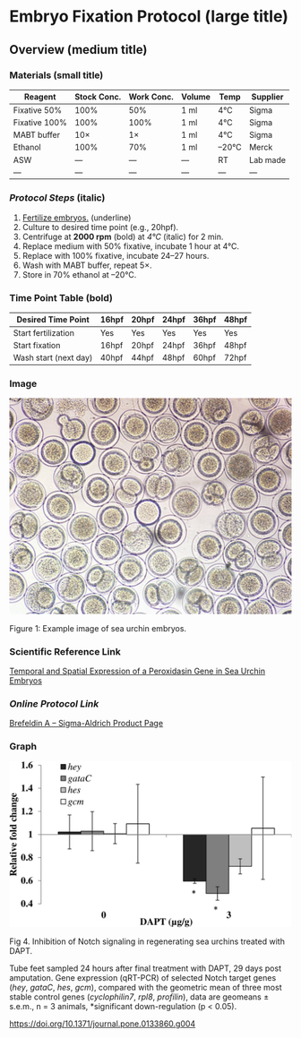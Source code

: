 # Embryo Fixation Protocol (large title)

## Overview (medium title)

### Materials (small title)

| Reagent       | Stock Conc. | Work Conc. | Volume | Temp  | Supplier |
| ------------- | ----------- | ---------- | ------ | ----- | -------- |
| Fixative 50%  | 100%        | 50%        | 1 ml   | 4°C   | Sigma    |
| Fixative 100% | 100%        | 100%       | 1 ml   | 4°C   | Sigma    |
| MABT buffer   | 10×         | 1×         | 1 ml   | 4°C   | Sigma    |
| Ethanol       | 100%        | 70%        | 1 ml   | –20°C | Merck    |
| ASW           | —           | —          | —      | RT    | Lab made |
| —             | —           | —          | —      | —     | —        |

### *Protocol Steps* (italic)

1. <ins>Fertilize embryos.</ins>  (underline)
2. Culture to desired time point (e.g., 20hpf).  
3. Centrifuge at **2000 rpm** (bold) at *4°C* (italic) for 2 min.  
4. Replace medium with 50% fixative, incubate 1 hour at 4°C.  
5. Replace with 100% fixative, incubate 24–27 hours.  
6. Wash with MABT buffer, repeat 5×.  
7. Store in 70% ethanol at –20°C.

### **Time Point Table** (bold)

| Desired Time Point    | 16hpf | 20hpf | 24hpf | 36hpf | 48hpf |
| --------------------- | ----- | ----- | ----- | ----- | ----- |
| Start fertilization   | Yes   | Yes   | Yes   | Yes   | Yes   |
| Start fixation        | 16hpf | 20hpf | 24hpf | 36hpf | 48hpf |
| Wash start (next day) | 40hpf | 44hpf | 48hpf | 60hpf | 72hpf |

### Image

![Sea urchin embryo](https://raw.githubusercontent.com/nadineawwad/Reserch-Methods/main/Images/image1.jpg)





Figure 1: Example image of sea urchin embryos. 

### Scientific Reference Link 

[Temporal and Spatial Expression of a Peroxidasin Gene in Sea Urchin Embryos](https://journals.plos.org/plosone/article?id=10.1371/journal.pone.0133860)

### **_Online Protocol Link_** 

[Brefeldin A – Sigma-Aldrich Product Page](https://www.sigmaaldrich.com/SG/en/product/sigma/b7651)

### Graph 

![Figure 4 from PLOS article](https://raw.githubusercontent.com/nadineawwad/Reserch-Methods/main/Images/image2-2.png)

Fig 4. Inhibition of Notch signaling in regenerating sea urchins treated with DAPT.

Tube feet sampled 24 hours after final treatment with DAPT, 29 days post amputation. Gene expression (qRT-PCR) of selected Notch target genes (*hey*, *gataC*, *hes*, *gcm*), compared with the geometric mean of three most stable control genes (*cyclophilin7*, *rpl8*, *profilin*), data are geomeans ± s.e.m., n = 3 animals, *significant down-regulation (p < 0.05).

https://doi.org/10.1371/journal.pone.0133860.g004
